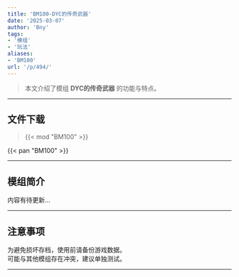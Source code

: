 ```yaml
---
title: 'BM100-DYC的传奇武器'
date: '2025-03-07'
author: 'Bny'
tags:
- '模组'
- '玩法'
aliases:
- 'BM100'
url: '/p/494/'
---
```


> 本文介绍了模组 **DYC的传奇武器** 的功能与特点。

---

## 文件下载  

> {{< mod "BM100" >}}  

{{< pan "BM100" >}}  

---

## 模组简介

>  
内容有待更新...  

---

## 注意事项

>  
为避免损坏存档，使用前请备份游戏数据。  
可能与其他模组存在冲突，建议单独测试。  

---


